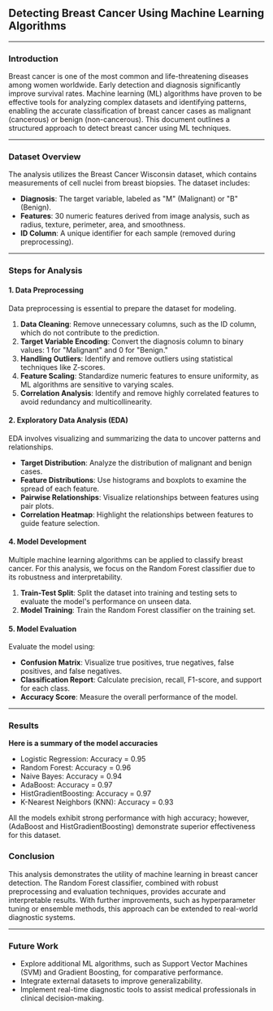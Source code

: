 ## Detecting Breast Cancer Using Machine Learning Algorithms

---

### **Introduction**
Breast cancer is one of the most common and life-threatening diseases among women worldwide. Early detection and diagnosis significantly improve survival rates. Machine learning (ML) algorithms have proven to be effective tools for analyzing complex datasets and identifying patterns, enabling the accurate classification of breast cancer cases as malignant (cancerous) or benign (non-cancerous). This document outlines a structured approach to detect breast cancer using ML techniques.

---

### **Dataset Overview**
The analysis utilizes the Breast Cancer Wisconsin dataset, which contains measurements of cell nuclei from breast biopsies. The dataset includes:

- **Diagnosis**: The target variable, labeled as "M" (Malignant) or "B" (Benign).
- **Features**: 30 numeric features derived from image analysis, such as radius, texture, perimeter, area, and smoothness.
- **ID Column**: A unique identifier for each sample (removed during preprocessing).

---

### **Steps for Analysis**

#### **1. Data Preprocessing**
Data preprocessing is essential to prepare the dataset for modeling.

1. **Data Cleaning**: Remove unnecessary columns, such as the ID column, which do not contribute to the prediction.
2. **Target Variable Encoding**: Convert the diagnosis column to binary values: 1 for "Malignant" and 0 for "Benign."
3. **Handling Outliers**: Identify and remove outliers using statistical techniques like Z-scores.
4. **Feature Scaling**: Standardize numeric features to ensure uniformity, as ML algorithms are sensitive to varying scales.
5. **Correlation Analysis**: Identify and remove highly correlated features to avoid redundancy and multicollinearity.

#### **2. Exploratory Data Analysis (EDA)**
EDA involves visualizing and summarizing the data to uncover patterns and relationships.

- **Target Distribution**: Analyze the distribution of malignant and benign cases.
- **Feature Distributions**: Use histograms and boxplots to examine the spread of each feature.
- **Pairwise Relationships**: Visualize relationships between features using pair plots.
- **Correlation Heatmap**: Highlight the relationships between features to guide feature selection.

#### **4. Model Development**
Multiple machine learning algorithms can be applied to classify breast cancer. For this analysis, we focus on the Random Forest classifier due to its robustness and interpretability.

1. **Train-Test Split**: Split the dataset into training and testing sets to evaluate the model's performance on unseen data.
3. **Model Training**: Train the Random Forest classifier on the training set.


#### **5. Model Evaluation**
Evaluate the model using:

- **Confusion Matrix**: Visualize true positives, true negatives, false positives, and false negatives.
- **Classification Report**: Calculate precision, recall, F1-score, and support for each class.
- **Accuracy Score**: Measure the overall performance of the model.


---

### **Results**
**Here is a summary of the model accuracies**

- Logistic Regression: Accuracy = 0.95 
- Random Forest: Accuracy = 0.96 
- Naive Bayes: Accuracy = 0.94
- AdaBoost: Accuracy = 0.97 
- HistGradientBoosting: Accuracy = 0.97 
- K-Nearest Neighbors (KNN): Accuracy = 0.93 

All the models exhibit strong performance with high accuracy; however, (AdaBoost and HistGradientBoosting) demonstrate superior effectiveness for this dataset.

### **Conclusion**
This analysis demonstrates the utility of machine learning in breast cancer detection. The Random Forest classifier, combined with robust preprocessing and evaluation techniques, provides accurate and interpretable results. With further improvements, such as hyperparameter tuning or ensemble methods, this approach can be extended to real-world diagnostic systems.

---

### **Future Work**
- Explore additional ML algorithms, such as Support Vector Machines (SVM) and Gradient Boosting, for comparative performance.
- Integrate external datasets to improve generalizability.
- Implement real-time diagnostic tools to assist medical professionals in clinical decision-making.


